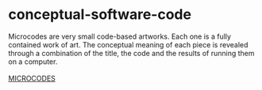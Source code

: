 conceptual-software-code
========================
Microcodes are very small code-based artworks. Each one is a fully contained work of art. The conceptual meaning of each piece is revealed through a combination of the title, the code and the results of running them on a computer.</br>  
[MICROCODES](http://pallthayer.dyndns.org/microcodes/)</br>  
